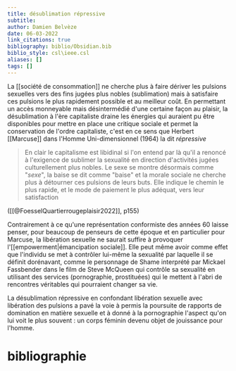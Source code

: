 ```yaml
---
title: désublimation répressive
subtitle:
author: Damien Belvèze
date: 06-03-2022
link_citations: true
bibliography: biblio/Obsidian.bib
biblio_style: csl\ieee.csl
aliases: []
tags: []
---
```


La [[société de consommation]] ne cherche plus à faire dériver les pulsions sexuelles vers des fins jugées plus nobles (sublimation) mais à satisfaire ces pulsions le plus rapidement possible et au meilleur coût. En permettant un accès monneyable mais désintermédié d'une certaine façon au plaisir, la désublimation à l'ère capitaliste draine les énergies qui auraient pu être disponibles pour mettre en place une critique sociale et permet la conservation de l'ordre capitaliste, c'est en ce sens que Herbert [[Marcuse]] dans l'Homme Uni-dimensionnel (1964) la dit *répressive*

> En clair le capitalisme est libidinal si l'on entend par là qu'il a renoncé à l'exigence de sublimer la sexualité en direction d'activités jugées culturellement plus nobles. Le sexe se montre désormais comme "*sexe*", la baise se dit comme "baise" et la morale sociale ne cherche plus à détourner ces pulsions de leurs buts. Elle indique le chemin le plus rapide, et le mode de paiement le plus adéquat, vers leur satisfaction

([[@FoesselQuartierrougeplaisir2022]], p155)

Contrairement à ce qu'une représentation conformiste des années 60 laisse penser, pour beaucoup de penseurs de cette époque et en particulier pour Marcuse, la libération sexuelle ne saurait suffire à provoquer l'[[empowerment|émancipation sociale]]. Elle peut même avoir comme effet que l'individu se met à contrôler lui-même la sexualité par laquelle il se définit dorénavant, comme le personnage de Shame interprété par Mickael Fassbender dans le film de Steve McQueen qui contrôle sa sexualité en utilisant des services (pornographie, prostituées) qui le mettent à l'abri de rencontres véritables qui pourraient changer sa vie. 

La désublimation répressive en confondant libération sexuelle avec libération des pulsions a pavé la voie à permis la poursuite de rapports de domination en matière sexuelle et à donné à la pornographie l'aspect qu'on lui voit le plus souvent : un corps féminin devenu objet de jouissance pour l'homme. 








# bibliographie

